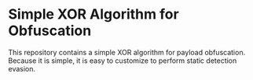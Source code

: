 # Simple XOR Algorithm for Obfuscation

This repository contains a simple XOR algorithm for payload obfuscation. Because it is simple, it is easy to customize to perform static detection evasion.
